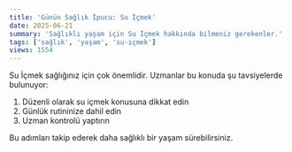 ```yaml
---
title: 'Günün Sağlık İpucu: Su İçmek'
date: 2025-06-21
summary: 'Sağlıklı yaşam için Su İçmek hakkında bilmeniz gerekenler.'
tags: ['sağlık', 'yaşam', 'su-i̇çmek']
views: 1554
---
```


Su İçmek sağlığınız için çok önemlidir. Uzmanlar bu konuda şu tavsiyelerde bulunuyor:

1. Düzenli olarak su i̇çmek konusuna dikkat edin
2. Günlük rutininize dahil edin
3. Uzman kontrolü yaptırın

Bu adımları takip ederek daha sağlıklı bir yaşam sürebilirsiniz.